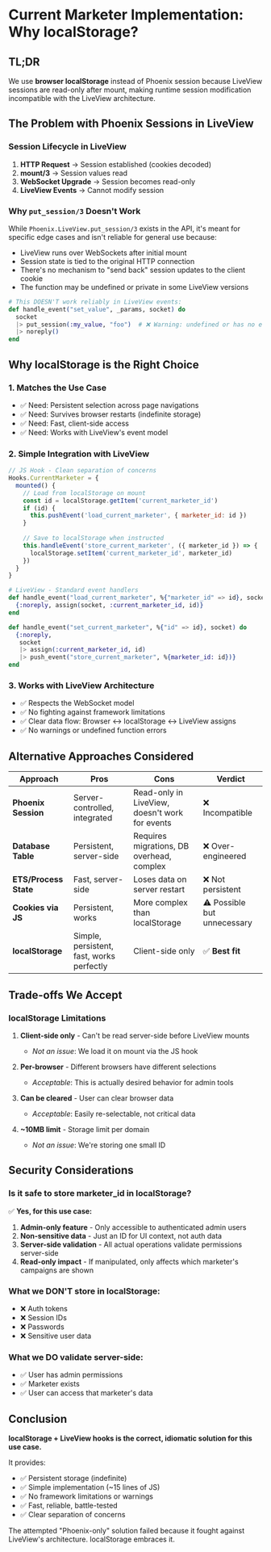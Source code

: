 # Current Marketer Implementation: Why localStorage?

## TL;DR

We use **browser localStorage** instead of Phoenix session because LiveView sessions are read-only after mount, making runtime session modification incompatible with the LiveView architecture.

## The Problem with Phoenix Sessions in LiveView

### Session Lifecycle in LiveView
1. **HTTP Request** → Session established (cookies decoded)
2. **mount/3** → Session values read
3. **WebSocket Upgrade** → Session becomes read-only
4. **LiveView Events** → Cannot modify session

### Why `put_session/3` Doesn't Work

While `Phoenix.LiveView.put_session/3` exists in the API, it's meant for specific edge cases and isn't reliable for general use because:

- LiveView runs over WebSockets after initial mount
- Session state is tied to the original HTTP connection
- There's no mechanism to "send back" session updates to the client cookie
- The function may be undefined or private in some LiveView versions

```elixir
# This DOESN'T work reliably in LiveView events:
def handle_event("set_value", _params, socket) do
  socket
  |> put_session(:my_value, "foo")  # ❌ Warning: undefined or has no effect
  |> noreply()
end
```

## Why localStorage is the Right Choice

### 1. **Matches the Use Case**
- ✅ Need: Persistent selection across page navigations
- ✅ Need: Survives browser restarts (indefinite storage)
- ✅ Need: Fast, client-side access
- ✅ Need: Works with LiveView's event model

### 2. **Simple Integration with LiveView**
```javascript
// JS Hook - Clean separation of concerns
Hooks.CurrentMarketer = {
  mounted() {
    // Load from localStorage on mount
    const id = localStorage.getItem('current_marketer_id')
    if (id) {
      this.pushEvent('load_current_marketer', { marketer_id: id })
    }
    
    // Save to localStorage when instructed
    this.handleEvent('store_current_marketer', ({ marketer_id }) => {
      localStorage.setItem('current_marketer_id', marketer_id)
    })
  }
}
```

```elixir
# LiveView - Standard event handlers
def handle_event("load_current_marketer", %{"marketer_id" => id}, socket) do
  {:noreply, assign(socket, :current_marketer_id, id)}
end

def handle_event("set_current_marketer", %{"id" => id}, socket) do
  {:noreply,
   socket
   |> assign(:current_marketer_id, id)
   |> push_event("store_current_marketer", %{marketer_id: id})}
end
```

### 3. **Works with LiveView Architecture**
- ✅ Respects the WebSocket model
- ✅ No fighting against framework limitations  
- ✅ Clear data flow: Browser ↔ localStorage ↔ LiveView assigns
- ✅ No warnings or undefined function errors

## Alternative Approaches Considered

| Approach | Pros | Cons | Verdict |
|----------|------|------|---------|
| **Phoenix Session** | Server-controlled, integrated | Read-only in LiveView, doesn't work for events | ❌ Incompatible |
| **Database Table** | Persistent, server-side | Requires migrations, DB overhead, complex | ❌ Over-engineered |
| **ETS/Process State** | Fast, server-side | Loses data on server restart | ❌ Not persistent |
| **Cookies via JS** | Persistent, works | More complex than localStorage | ⚠️ Possible but unnecessary |
| **localStorage** | Simple, persistent, fast, works perfectly | Client-side only | ✅ **Best fit** |

## Trade-offs We Accept

### localStorage Limitations
1. **Client-side only** - Can't be read server-side before LiveView mounts
   - *Not an issue*: We load it on mount via the JS hook
   
2. **Per-browser** - Different browsers have different selections
   - *Acceptable*: This is actually desired behavior for admin tools
   
3. **Can be cleared** - User can clear browser data
   - *Acceptable*: Easily re-selectable, not critical data

4. **~10MB limit** - Storage limit per domain
   - *Not an issue*: We're storing one small ID

## Security Considerations

### Is it safe to store marketer_id in localStorage?

✅ **Yes, for this use case:**

1. **Admin-only feature** - Only accessible to authenticated admin users
2. **Non-sensitive data** - Just an ID for UI context, not auth data
3. **Server-side validation** - All actual operations validate permissions server-side
4. **Read-only impact** - If manipulated, only affects which marketer's campaigns are shown

### What we DON'T store in localStorage:
- ❌ Auth tokens
- ❌ Session IDs  
- ❌ Passwords
- ❌ Sensitive user data

### What we DO validate server-side:
- ✅ User has admin permissions
- ✅ Marketer exists
- ✅ User can access that marketer's data

## Conclusion

**localStorage + LiveView hooks is the correct, idiomatic solution for this use case.**

It provides:
- ✅ Persistent storage (indefinite)
- ✅ Simple implementation (~15 lines of JS)
- ✅ No framework limitations or warnings
- ✅ Fast, reliable, battle-tested
- ✅ Clear separation of concerns

The attempted "Phoenix-only" solution failed because it fought against LiveView's architecture. localStorage embraces it.

